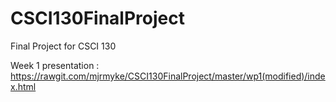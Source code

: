 # CSCI130FinalProject
Final Project for CSCI 130

Week 1 presentation : https://rawgit.com/mjrmyke/CSCI130FinalProject/master/wp1(modified)/index.html
